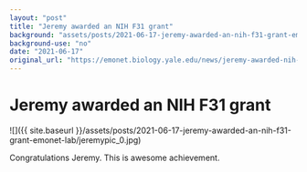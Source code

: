 ```yaml
---
layout: "post"
title: "Jeremy awarded an NIH F31 grant"
background: "assets/posts/2021-06-17-jeremy-awarded-an-nih-f31-grant-emonet-lab/jeremypic_0.jpg"
background-use: "no"
date: "2021-06-17"
original_url: "https://emonet.biology.yale.edu/news/jeremy-awarded-nih-f31-grant"
---
```

# Jeremy awarded an NIH F31 grant

![]({{ site.baseurl }}/assets/posts/2021-06-17-jeremy-awarded-an-nih-f31-grant-emonet-lab/jeremypic_0.jpg)

Congratulations Jeremy. This is awesome achievement.